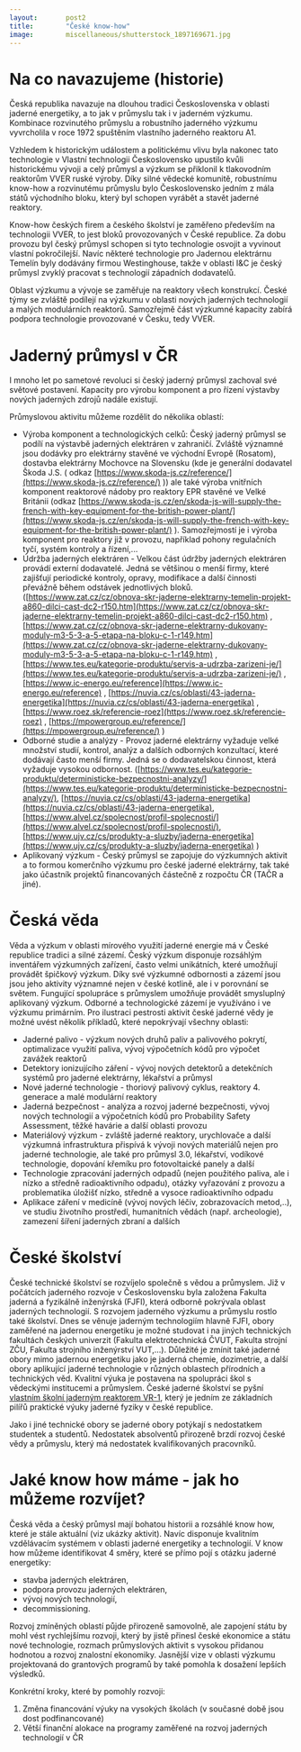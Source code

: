 ```yaml
---
layout:       post2
title:        "České know-how"
image:        miscellaneous/shutterstock_1897169671.jpg
---
```


# Na co navazujeme (historie)

Česká republika navazuje na dlouhou tradici Československa v oblasti jaderné energetiky, a to jak v průmyslu tak i v jaderném výzkumu. Kombinace rozvinutého průmyslu a robustního jaderného výzkumu vyvrcholila v roce 1972 spuštěním vlastního jaderného reaktoru A1.

Vzhledem k historickým událostem a politickému vlivu byla nakonec tato technologie v Vlastní technologii Československo upustilo kvůli historickému vývoji a celý průmysl a výzkum se přiklonil k tlakovodním reaktorům VVER ruské výroby. Díky silné vědecké komunitě, robustnímu know-how a rozvinutému průmyslu bylo Československo jedním z mála států východního bloku, který byl schopen vyrábět a stavět jaderné reaktory.

Know-how českých firem a českého školství je zaměřeno především na technologii VVER, to jest bloků provozovaných v České republice. Za dobu provozu byl český průmysl schopen si tyto technologie osvojit a vyvinout vlastní pokročilejší. Navíc některé technologie pro Jadernou elektrárnu Temelín byly dodávány firmou Westinghouse, takže v oblasti I&C je český průmysl zvyklý pracovat s technologií západních dodavatelů.

Oblast výzkumu a vývoje se zaměřuje na reaktory všech konstrukcí. České týmy se zvláště podílejí na výzkumu v oblasti nových jaderných technologií a malých modulárních reaktorů. Samozřejmě část výzkumné kapacity zabírá podpora technologie provozované v Česku, tedy VVER.

# Jaderný průmysl v ČR

I mnoho let po sametové revoluci si český jaderný průmysl zachoval své světové postavení. Kapacity pro výrobu komponent a pro řízení výstavby nových jaderných zdrojů nadále existují.

Průmyslovou aktivitu můžeme rozdělit do několika oblastí:

- Výroba komponent a technologických celků: Český jaderný průmysl se podílí na výstavbě jaderných elektráren v zahraničí. Zvláště významné jsou dodávky pro elektrárny stavěné ve východní Evropě (Rosatom), dostavba elektrárny Mochovce na Slovensku (kde je generální dodavatel Škoda J.S. ( odkaz [https://www.skoda-js.cz/reference/](https://www.skoda-js.cz/reference/) )) ale také výroba vnitřních komponent reaktorové nádoby pro reaktory EPR stavěné ve Velké Británii (odkaz [https://www.skoda-js.cz/en/skoda-js-will-supply-the-french-with-key-equipment-for-the-british-power-plant/](https://www.skoda-js.cz/en/skoda-js-will-supply-the-french-with-key-equipment-for-the-british-power-plant/) ). Samozřejmostí je i výroba komponent pro reaktory již v provozu, například pohony regulačních tyčí, systém kontroly a řízení,...
 -   Údržba jaderných elektráren - Velkou část údržby jaderných elektráren provádí externí dodavatelé. Jedná se většinou o menší firmy, které zajišťují periodické kontroly, opravy, modifikace a další činnosti převážně během odstávek jednotlivých bloků. ([https://www.zat.cz/cz/obnova-skr-jaderne-elektrarny-temelin-projekt-a860-dilci-cast-dc2-r150.htm](https://www.zat.cz/cz/obnova-skr-jaderne-elektrarny-temelin-projekt-a860-dilci-cast-dc2-r150.htm) , [https://www.zat.cz/cz/obnova-skr-jaderne-elektrarny-dukovany-moduly-m3-5-3-a-5-etapa-na-bloku-c-1-r149.htm](https://www.zat.cz/cz/obnova-skr-jaderne-elektrarny-dukovany-moduly-m3-5-3-a-5-etapa-na-bloku-c-1-r149.htm) ,[https://www.tes.eu/kategorie-produktu/servis-a-udrzba-zarizeni-je/](https://www.tes.eu/kategorie-produktu/servis-a-udrzba-zarizeni-je/) , [https://www.ic-energo.eu/reference](https://www.ic-energo.eu/reference) , [https://nuvia.cz/cs/oblasti/43-jaderna-energetika](https://nuvia.cz/cs/oblasti/43-jaderna-energetika) , [https://www.roez.sk/referencie-roez](https://www.roez.sk/referencie-roez) , [https://mpowergroup.eu/reference/](https://mpowergroup.eu/reference/) )
-   Odborné studie a analýzy - Provoz jaderné elektrárny vyžaduje velké množství studií, kontrol, analýz a dalších odborných konzultací, které dodávají často menší firmy. Jedná se o dodavatelskou činnost, která vyžaduje vysokou odbornost. ([https://www.tes.eu/kategorie-produktu/deterministicke-bezpecnostni-analyzy/](https://www.tes.eu/kategorie-produktu/deterministicke-bezpecnostni-analyzy/), [https://nuvia.cz/cs/oblasti/43-jaderna-energetika](https://nuvia.cz/cs/oblasti/43-jaderna-energetika), [https://www.alvel.cz/spolecnost/profil-spolecnosti/](https://www.alvel.cz/spolecnost/profil-spolecnosti/), [https://www.ujv.cz/cs/produkty-a-sluzby/jaderna-energetika](https://www.ujv.cz/cs/produkty-a-sluzby/jaderna-energetika) )   
-   Aplikovaný výzkum - Český průmysl se zapojuje do výzkumných aktivit a to formou komerčního výzkumu pro české jaderné elektrárny, tak také jako účastník projektů financovaných částečně z rozpočtu ČR (TAČR a jiné).

# Česká věda

Věda a výzkum v oblasti mírového využití jaderné energie má v České republice tradici a silné zázemí. Český výzkum disponuje rozsáhlým inventářem výzkumných zařízení, často velmi unikátních, které umožňují provádět špičkový výzkum. Díky své výzkumné odbornosti a zázemí jsou jsou jeho aktivity významné nejen v české kotlině, ale i v porovnání se světem. Fungující spolupráce s průmyslem umožňuje provádět smysluplný aplikovaný výzkum. Odborné a technologické zázemí je využíváno i ve výzkumu primárním. Pro ilustraci pestrosti aktivit české jaderné vědy je možné uvést několik příkladů, které nepokrývají všechny oblasti:

-   Jaderné palivo - výzkum nových druhů paliv a palivového pokrytí, optimalizace využití paliva, vývoj výpočetních kódů pro výpočet zavážek reaktorů
-   Detektory ionizujícího záření - vývoj nových detektorů a detekčních systémů pro jaderné elektrárny, lékařství a průmysl
-   Nové jaderné technologie - thoriový palivový cyklus, reaktory 4. generace a malé modulární reaktory    
-   Jaderná bezpečnost - analýza a rozvoj jaderné bezpečnosti, vývoj nových technologií a výpočetních kódů pro Probability Safety Assessment, těžké havárie a další oblasti provozu
-   Materiálový výzkum - zvláště jaderné reaktory, urychlovače a další výzkumná infrastruktura přispívá k vývoji nových materiálů nejen pro jaderné technologie, ale také pro průmysl 3.0, lékařství, vodíkové technologie, dopování křemíku pro fotovoltaické panely a další
-   Technologie zpracování jaderných odpadů (nejen použitého paliva, ale i nízko a středně radioaktivního odpadu), otázky vyřazování z provozu a problematika úložišť nízko, středně a vysoce radioaktivního odpadu    
-   Aplikace záření v medicíně (vývoj nových léčiv, zobrazovacích metod,..), ve studiu životního prostředí, humanitních vědách (např. archeologie), zamezení šíření jaderných zbraní a dalších

# České školství

České technické školství se rozvíjelo společně s vědou a průmyslem. Již v počátcích jaderného rozvoje v Československu byla založena Fakulta jaderná a fyzikálně inženýrská (FJFI), která odborně pokrývala oblast jaderných technologií. S rozvojem jaderného výzkumu a průmyslu rostlo také školství. Dnes se věnuje jaderným technologiím hlavně FJFI, obory zaměřené na jadernou energetiku je možné studovat i na jiných technických fakultách českých univerzit (Fakulta elektrotechnická ČVUT, Fakulta strojní ZČU, Fakulta strojního inženýrství VUT,...). Důležité je zmínit také jaderné obory mimo jadernou energetiku jako je jaderná chemie, dozimetrie, a další obory aplikující jaderné technologie v různých oblastech přírodních a technických věd. Kvalitní výuka je postavena na spolupráci škol s vědeckými institucemi a průmyslem. České jaderné školství se pyšní [vlastním školní jaderným reaktorem VR-1](https://reaktor-vr1.cz/cz/), který je jedním ze základních pilířů praktické výuky jaderné fyziky v české republice.

Jako i jiné technické obory se jaderné obory potýkají s nedostatkem studentek a studentů. Nedostatek absolventů přirozeně brzdí rozvoj české vědy a průmyslu, který má nedostatek kvalifikovaných pracovníků.

# Jaké know how máme - jak ho můžeme rozvíjet?

Česká věda a český průmysl mají bohatou historii a rozsáhlé know how, které je stále aktuální (viz ukázky aktivit). Navíc disponuje kvalitním vzdělávacím systémem v oblasti jaderné energetiky a technologií. V know how můžeme identifikovat 4 směry, které se přímo pojí s otázku jaderné energetiky:

-   stavba jaderných elektráren,    
-   podpora provozu jaderných elektráren,
-   vývoj nových technologií,
-   decommissioning.

Rozvoj zmíněných oblastí půjde přirozeně samovolně, ale zapojení státu by mohl vést rychlejšímu rozvoji, který by jistě přinesl české ekonomice a státu nové technologie, rozmach průmyslových aktivit s vysokou přidanou hodnotou a rozvoj znalostní ekonomiky. Jasnější vize v oblasti výzkumu projektovaná do grantových programů by také pomohla k dosažení lepších výsledků.

Konkrétní kroky, které by pomohly rozvoji:
1.  Změna financování výuky na vysokých školách (v současné době jsou dost podfinancované)
2.  Větší finanční alokace na programy zaměřené na rozvoj jaderných technologií v ČR
